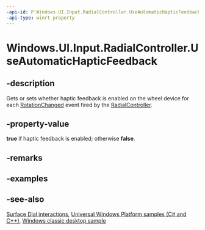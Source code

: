 ```yaml
---
-api-id: P:Windows.UI.Input.RadialController.UseAutomaticHapticFeedback
-api-type: winrt property
---
```


<!-- Property syntax
public bool UseAutomaticHapticFeedback { get;  set; }
-->

# Windows.UI.Input.RadialController.UseAutomaticHapticFeedback

## -description
Gets or sets whether haptic feedback is enabled on the wheel device for each [RotationChanged](radialcontroller_rotationchanged.md) event fired by the [RadialController](radialcontroller.md).

## -property-value
**true** if haptic feedback is enabled; otherwise **false**.

## -remarks

## -examples

## -see-also
[Surface Dial interactions](https://msdn.microsoft.com/windows/uwp/input-and-devices/windows-wheel-interactions), [Universal Windows Platform samples (C# and C++)](https://go.microsoft.com/fwlink/?linkid=832713), [Windows classic desktop sample](https://aka.ms/radialcontrollerclassicsample)